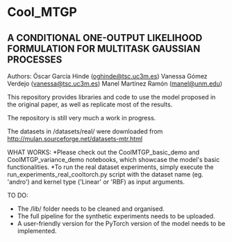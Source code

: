 # Cool_MTGP

## A CONDITIONAL ONE-OUTPUT LIKELIHOOD FORMULATION FOR MULTITASK GAUSSIAN PROCESSES

Authors: 
  Óscar García Hinde (oghinde@tsc.uc3m.es)
  Vanessa Gómez Verdejo (vanessa@tsc.uc3m.es)
  Manel Martínez Ramón (manel@unm.edu)

This repository provides libraries and code to use the model proposed in the original paper, as well as replicate most of the results.

The repository is still very much a work in progress.

The datasets in /datasets/real/ were downloaded from http://mulan.sourceforge.net/datasets-mtr.html

WHAT WORKS:
*Please check out the CoolMTGP_basic_demo and CoolMTGP_variance_demo notebooks, which showcase the model's basic functionalities.
*To run the real dataset experiments, simply execute the run_experiments_real_cooltorch.py script with the dataset name (eg. 'andro') and kernel type ('Linear'       or 'RBF) as input arguments.

TO DO:
  - The /lib/ folder needs to be cleaned and organised.
  - The full pipeline for the synthetic experiments needs to be uploaded.
  - A user-friendly version for the PyTorch version of the model needs to be implemented.
